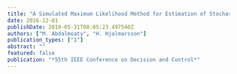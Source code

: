 ```yaml
---
title: "A Simulated Maximum Likelihood Method for Estimation of Stochastic Wiener Systems"
date: 2016-12-01
publishDate: 2019-05-31T08:05:23.497540Z
authors: ["M. Abdalmoaty", "H. Hjalmarsson"]
publication_types: ["1"]
abstract: ""
featured: false
publication: "*55th IEEE Conference on Decision and Control*"
---
```


